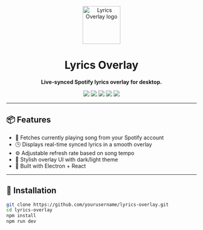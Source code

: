<p align="center">
  <img src="icon.png" width="100" alt="Lyrics Overlay logo" />
</p>

<h1 align="center">Lyrics Overlay</h1>
<p align="center"><strong>Live-synced Spotify lyrics overlay for desktop.</strong></p>

<p align="center">
  <img src="https://img.shields.io/badge/status-beta-yellow" />
  <img src="https://img.shields.io/badge/license-MIT-green" />
  <img src="https://img.shields.io/badge/electron-%5E28.0.0-blue" />
  <img src="https://img.shields.io/badge/react-%5E18.0.0-blue" />
  <img src="https://img.shields.io/badge/typescript-supported-blueviolet" />
</p>

---

## 📦 Features

- 🎵 Fetches currently playing song from your Spotify account
- 🕒 Displays real-time synced lyrics in a smooth overlay
- ⚙️ Adjustable refresh rate based on song tempo
- 🎨 Stylish overlay UI with dark/light theme
- 🚀 Built with Electron + React

---

## 📂 Installation

```bash
git clone https://github.com/yourusername/lyrics-overlay.git
cd lyrics-overlay
npm install
npm run dev
```
